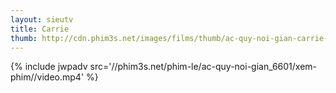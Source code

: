 ```yaml
---
layout: sieutv
title: Carrie
thumb: http://cdn.phim3s.net/images/films/thumb/ac-quy-noi-gian-carrie-1976.jpg
---
```

{% include jwpadv src='//phim3s.net/phim-le/ac-quy-noi-gian_6601/xem-phim//video.mp4' %}